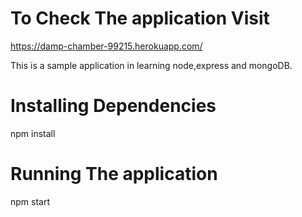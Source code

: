 # To Check The application Visit
https://damp-chamber-99215.herokuapp.com/


This is a sample application in learning node,express and mongoDB.

# Installing Dependencies

npm install

# Running The application

npm start
